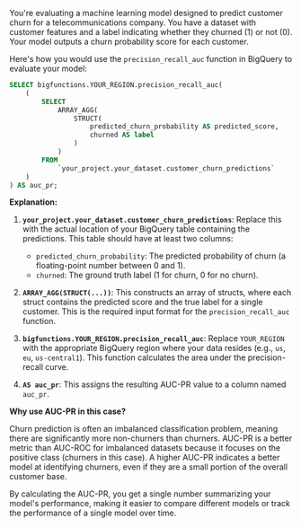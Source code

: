 You're evaluating a machine learning model designed to predict customer churn for a telecommunications company.  You have a dataset with customer features and a label indicating whether they churned (1) or not (0).  Your model outputs a churn probability score for each customer.

Here's how you would use the `precision_recall_auc` function in BigQuery to evaluate your model:

```sql
SELECT bigfunctions.YOUR_REGION.precision_recall_auc(
    (
        SELECT
            ARRAY_AGG(
                STRUCT(
                    predicted_churn_probability AS predicted_score,
                    churned AS label
                )
            )
        FROM
            `your_project.your_dataset.customer_churn_predictions`
    )
) AS auc_pr;
```


**Explanation:**

1. **`your_project.your_dataset.customer_churn_predictions`**:  Replace this with the actual location of your BigQuery table containing the predictions. This table should have at least two columns:
    * `predicted_churn_probability`:  The predicted probability of churn (a floating-point number between 0 and 1).
    * `churned`: The ground truth label (1 for churn, 0 for no churn).

2. **`ARRAY_AGG(STRUCT(...))`**: This constructs an array of structs, where each struct contains the predicted score and the true label for a single customer. This is the required input format for the `precision_recall_auc` function.

3. **`bigfunctions.YOUR_REGION.precision_recall_auc`**: Replace `YOUR_REGION` with the appropriate BigQuery region where your data resides (e.g., `us`, `eu`, `us-central1`). This function calculates the area under the precision-recall curve.

4. **`AS auc_pr`**: This assigns the resulting AUC-PR value to a column named `auc_pr`.


**Why use AUC-PR in this case?**

Churn prediction is often an imbalanced classification problem, meaning there are significantly more non-churners than churners.  AUC-PR is a better metric than AUC-ROC for imbalanced datasets because it focuses on the positive class (churners in this case).  A higher AUC-PR indicates a better model at identifying churners, even if they are a small portion of the overall customer base.

By calculating the AUC-PR, you get a single number summarizing your model's performance, making it easier to compare different models or track the performance of a single model over time.
